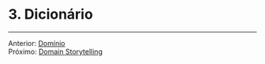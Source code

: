 # 3. Dicionário


---
Anterior: [Domínio](2_dominio.md)  
Próximo: [Domain Storytelling](4_domain_storytelling.md)
